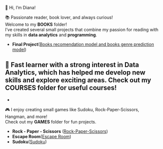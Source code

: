👋 Hi, I’m Diana!  

📚 Passionate reader, book lover, and always curious!  
Welcome to my **BOOKS** folder!   
I’ve created several small projects that combine my passion for reading with my skills in **data analytics** and **programming**.
- **Final Project**([Books recomendation model and books genre prediction model](https://github.com/DianaMPaun/BOOKS/tree/main/FINAL-PROJECT))


🚀 Fast learner with a strong interest in Data Analytics, which has helped me develop new skills and explore exciting areas. 
Check out my **COURSES** folder for useful courses!
-
- 

🎮 I enjoy creating small games like Sudoku, Rock-Paper-Scissors, Hangman, and more!  
Check out my **GAMES** folder for fun projects.
- **Rock - Paper - Scissors** ([Rock-Paper-Scissors](https://github.com/DianaMPaun/GAMES/tree/main/Scissors-Paper-Rock))
- **Escape Room**([Escape Room](https://github.com/DianaMPaun/GAMES/tree/main/Escape%20Room))
- **Sudoku**([Sudoku](https://github.com/DianaMPaun/GAMES/tree/main/Sudoku))
